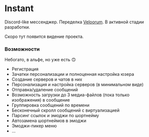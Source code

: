 # Instant  

Discord-like мессенджер. Переделка [Veloorum](https://github.com/What1slov3/veloorum).
В активной стадии разработки.

Скоро тут появится видение проекта.

### Возможности

Небогато, в альфе, но уже есть 🙃

- Регистрация
- Зачатки персонализации и полноценная настройка юзера
- Создание серверов и чатов в них
- Персонализация и настройка серверов (в минимальном виде)
- Отправка/удаление сообщений
- Возможность загрузки до 3 медиа-файлов (пока только изображения) в сообщение
- Группировка сообщений по времени
- Бесконечный скролл сообщений с виртуализацией
- Парсинг ссылок и эмоджи по шортнейму
- Автозамена шортнеймов в эмоджи
- Эмоджи-пикер меню
- ...